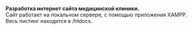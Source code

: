 **Разработка интернет сайта медицинской клиники.**  
Сайт работает на локальном сервере, с помощью приложения XAMPP.
Весь листинг находится в /htdocs.

